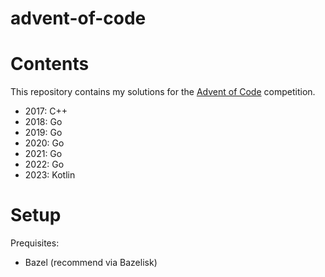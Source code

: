# advent-of-code

# Contents

This repository contains my solutions for the [Advent of Code](http://adventofcode.com/) competition.

* 2017: C++
* 2018: Go
* 2019: Go
* 2020: Go
* 2021: Go
* 2022: Go
* 2023: Kotlin

# Setup

Prequisites:
* Bazel (recommend via Bazelisk)

